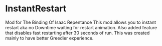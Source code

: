 # InstantRestart
Mod for The Binding Of Isaac Repentance
This mod allows you to instant restart aka no Downtime waiting for restart animation.
Also added feature that disables fast restarting after 30 seconds of run.
This was created mainly to have better Greedier experience.
